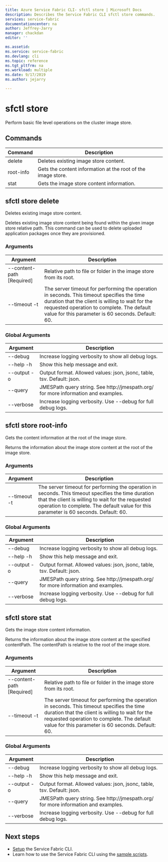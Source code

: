 ```yaml
---
title: Azure Service Fabric CLI- sfctl store | Microsoft Docs
description: Describes the Service Fabric CLI sfctl store commands.
services: service-fabric
documentationcenter: na
author: Jeffrey-Jarry
manager: chackdan
editor: ''

ms.assetid: 
ms.service: service-fabric
ms.devlang: cli
ms.topic: reference
ms.tgt_pltfrm: na
ms.workload: multiple
ms.date: 9/17/2019
ms.author: jejarry

---
```


# sfctl store
Perform basic file level operations on the cluster image store.

## Commands

|Command|Description|
| --- | --- |
| delete | Deletes existing image store content. |
| root-info | Gets the content information at the root of the image store. |
| stat | Gets the image store content information. |

## sfctl store delete
Deletes existing image store content.

Deletes existing image store content being found within the given image store relative path. This command can be used to delete uploaded application packages once they are provisioned.

### Arguments

|Argument|Description|
| --- | --- |
| --content-path [Required] | Relative path to file or folder in the image store from its root. |
| --timeout -t | The server timeout for performing the operation in seconds. This timeout specifies the time duration that the client is willing to wait for the requested operation to complete. The default value for this parameter is 60 seconds.  Default\: 60. |

### Global Arguments

|Argument|Description|
| --- | --- |
| --debug | Increase logging verbosity to show all debug logs. |
| --help -h | Show this help message and exit. |
| --output -o | Output format.  Allowed values\: json, jsonc, table, tsv.  Default\: json. |
| --query | JMESPath query string. See http\://jmespath.org/ for more information and examples. |
| --verbose | Increase logging verbosity. Use --debug for full debug logs. |

## sfctl store root-info
Gets the content information at the root of the image store.

Returns the information about the image store content at the root of the image store.

### Arguments

|Argument|Description|
| --- | --- |
| --timeout -t | The server timeout for performing the operation in seconds. This timeout specifies the time duration that the client is willing to wait for the requested operation to complete. The default value for this parameter is 60 seconds.  Default\: 60. |

### Global Arguments

|Argument|Description|
| --- | --- |
| --debug | Increase logging verbosity to show all debug logs. |
| --help -h | Show this help message and exit. |
| --output -o | Output format.  Allowed values\: json, jsonc, table, tsv.  Default\: json. |
| --query | JMESPath query string. See http\://jmespath.org/ for more information and examples. |
| --verbose | Increase logging verbosity. Use --debug for full debug logs. |

## sfctl store stat
Gets the image store content information.

Returns the information about the image store content at the specified contentPath. The contentPath is relative to the root of the image store.

### Arguments

|Argument|Description|
| --- | --- |
| --content-path [Required] | Relative path to file or folder in the image store from its root. |
| --timeout -t | The server timeout for performing the operation in seconds. This timeout specifies the time duration that the client is willing to wait for the requested operation to complete. The default value for this parameter is 60 seconds.  Default\: 60. |

### Global Arguments

|Argument|Description|
| --- | --- |
| --debug | Increase logging verbosity to show all debug logs. |
| --help -h | Show this help message and exit. |
| --output -o | Output format.  Allowed values\: json, jsonc, table, tsv.  Default\: json. |
| --query | JMESPath query string. See http\://jmespath.org/ for more information and examples. |
| --verbose | Increase logging verbosity. Use --debug for full debug logs. |


## Next steps
- [Setup](service-fabric-cli.md) the Service Fabric CLI.
- Learn how to use the Service Fabric CLI using the [sample scripts](/azure/service-fabric/scripts/sfctl-upgrade-application).